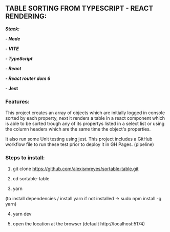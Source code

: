 ## TABLE SORTING FROM TYPESCRIPT - REACT RENDERING:

**_Stack:_**

**_- Node_**

**_- VITE_**

**_- TypeScript_**

**_- React_**

**_- React router dom 6_**

**- Jest**

### Features:

This project creates an array of objects which are initially logged in console sorted by each property, next it renders a table in a react component which is able to be sorted trough any of its propertys listed in a select list or using the column headers which are the same time the object's properties.

It also run some Unit testing using jest. This project includes a GitHub workflow file to run these test prior to deploy it in GH Pages. (pipeline)

### Steps to install:

1.  git clone https://github.com/alexismreyes/sortable-table.git

2.  cd sortable-table

3.  yarn

(to install dependencies / install yarn if not installed -> sudo npm install -g yarn)

4.  yarn dev

5.  open the location at the browser (default http://localhost:5174)
